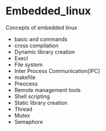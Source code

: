 # Embedded_linux
Concepts of embedded linux

* basic and commands
* cross compilation
* Dynamic library creation
* Execl
* File system
* Inter Process Communication[IPC]
* makefile
* Preocess
* Remote management tools
* Shell scripting
* Static library creation
* Thread
* Mutex
* Semaphore
